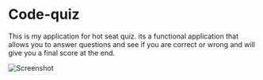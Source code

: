 # Code-quiz
This is my application for hot seat quiz. its a functional application that allows you to answer questions and see if you are correct or wrong and will give you a final score at the end.

![Screenshot](https://user-images.githubusercontent.com/62977361/80907210-d5b5d480-8cc9-11ea-9500-71b77e2b2282.png)
